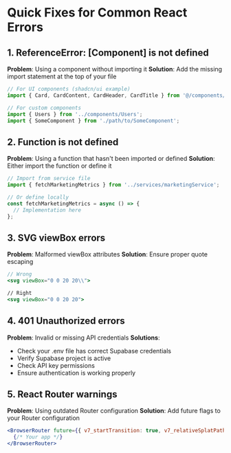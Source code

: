 # Quick Fixes for Common React Errors

## 1. ReferenceError: [Component] is not defined

**Problem**: Using a component without importing it
**Solution**: Add the missing import statement at the top of your file

```typescript
// For UI components (shadcn/ui example)
import { Card, CardContent, CardHeader, CardTitle } from '@/components/ui/card';

// For custom components
import { Users } from '../components/Users';
import { SomeComponent } from './path/to/SomeComponent';
```

## 2. Function is not defined

**Problem**: Using a function that hasn't been imported or defined
**Solution**: Either import the function or define it

```typescript
// Import from service file
import { fetchMarketingMetrics } from '../services/marketingService';

// Or define locally
const fetchMarketingMetrics = async () => {
  // Implementation here
};
```

## 3. SVG viewBox errors

**Problem**: Malformed viewBox attributes
**Solution**: Ensure proper quote escaping

```jsx
// Wrong
<svg viewBox="0 0 20 20\\">

// Right  
<svg viewBox="0 0 20 20">
```

## 4. 401 Unauthorized errors

**Problem**: Invalid or missing API credentials
**Solutions**:
- Check your .env file has correct Supabase credentials
- Verify Supabase project is active
- Check API key permissions
- Ensure authentication is working properly

## 5. React Router warnings

**Problem**: Using outdated Router configuration
**Solution**: Add future flags to your Router configuration

```jsx
<BrowserRouter future={{ v7_startTransition: true, v7_relativeSplatPath: true }}>
  {/* Your app */}
</BrowserRouter>
```

